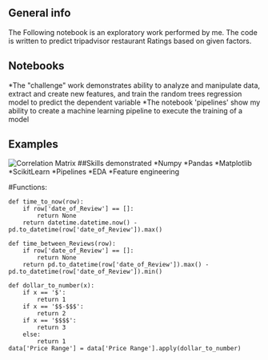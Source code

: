 ## General info
The Following notebook is an exploratory work performed by me. The code is written to predict tripadvisor restaurant Ratings based on given factors. 


## Notebooks
*The "challenge" work demonstrates ability to analyze and manipulate data, extract and create new features, and train the random trees regression model to predict the dependent variable
*The notebook 'pipelines' show my ability to create a machine learning pipeline to execute the training of a model

	
## Examples
![Correlation Matrix](./images/corr.jpg)
##Skills demonstrated
*Numpy
*Pandas
*Matplotlib
*ScikitLearn
*Pipelines
*EDA
*Feature engineering

#Functions:
```
def time_to_now(row):
    if row['date_of_Review'] == []:
        return None
    return datetime.datetime.now() - pd.to_datetime(row['date_of_Review']).max()

def time_between_Reviews(row):
    if row['date_of_Review'] == []:
        return None
    return pd.to_datetime(row['date_of_Review']).max() - pd.to_datetime(row['date_of_Review']).min()
    
def dollar_to_number(x):
    if x == '$':
        return 1
    if x == '$$-$$$':
        return 2
    if x == '$$$$':
        return 3
    else:
        return 1
data['Price Range'] = data['Price Range'].apply(dollar_to_number)

```
